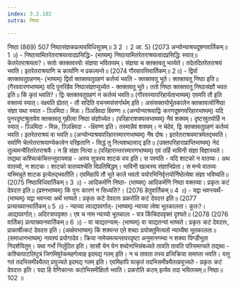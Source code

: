 ```yaml
---
index: 3.2.102
sutra: निष्ठा

---
```

निष्ठा (869) 507 निष्ठासंज्ञकप्रत्ययविधिसूत्रम्॥ 3 2 । 2 आ. 5) (2073 अन्योन्याश्रयदूषणवार्तिकम्॥ 1 ॥) - निष्ठायामितरेतराश्रयत्वादप्रसिद्धिः- (भाष्यम्) निष्ठायामितरेतराश्रयत्वादप्रसिद्धिः स्यात्॥ केतरेतराश्रयता?। सतोः क्तक्तवत्त्वोः संज्ञया भवितव्यम्। संज्ञया च क्तक्तवतू भाव्येते। तदेतदितरेतराश्रयं भवति। इतरेतराश्रयाणि च कार्याणि न प्रकल्पन्ते॥ (2074 गौरवापत्तिवार्तिकम्॥ 2॥) - द्विर्वा क्तक्तवतुग्रहणम्- (भाष्यम्) द्विर्वा क्तक्तवतुग्रहणं कर्तव्यं भवति - क्तक्तवतू भूते। क्तक्तवतू निष्ठा इति॥ (गैरववारणभाष्यम्) यदि पुनरिहैव निष्ठासंज्ञाप्युच्येत - क्तक्तवतू भूते। ततो निष्ठा क्तक्तवतू निष्ठासंज्ञौ भवत इति॥ किं कृतं भवति?। द्विः क्तक्तवतुग्रहणं न कर्तव्यं भवति॥ (गौरवस्यापरिहार्यताभाष्यम्) एवमपि तौ इति वक्तव्यं स्यात्। वक्ष्यति ह्येतत् -  तौ सदिति वचनमसंसर्गार्थम् इति। असंसक्तयोर्भूतकालेन क्तक्तवत्वोर्निष्ठा संज्ञा यथा स्यात - ञ्ञिमिदा। मिन्नः। ञ्ञिक्ष्विदा क्ष्विण्णः॥ (अन्योन्याश्रयाद्विः करणदूषणपरिहारभाष्यम्) यदि पुनरदृष्टश्रुतावेव क्तक्तवतू गृहीत्वा निष्ठा संज्ञोच्येत। (परिहाराशक्यत्वभाष्यम्) नैवं शक्यम्। दृष्टस्रुतयोर्हि न स्यात् - ञ्ञिमिदा - मिन्नः, ञ्ञिक्ष्विदा - -क्ष्विण्ण इति। तस्मान्नैवं शक्यम्। न चेदेवं, द्विः क्तक्तवतुग्रहणं कर्तव्यं भवति। इतरेतराश्रयं वा भवति॥ (अन्योन्याश्रयपरिहारस्मारणभाष्यम्) नैष दोषः। इतरेतराश्रयमात्रमेतद्भवति। सर्वाणि चेतरेतराश्रयाण्येकत्वेन परिहृतानि -  सिद्धं तु नित्यशब्दत्वाद् इति॥ (उक्तपरिहाराप्राप्तिभाष्यम्) नेदं तुल्यमन्यैरितरेतराश्रयैः। न हि संज्ञा नित्या॥ (परिहारान्तरस्मारणभाष्यम्) एवं तर्हि भाविनी संज्ञा विज्ञास्यते। तद्यथा कश्चित्कंचित्तन्तुवायमाह - अस्य सूत्रस्य शाटकं वय इति। स पश्यति - यदि शाटको न वातव्यः। अथ वातव्यो, न शाटकः। शाटको वातव्यश्चेति विप्रतिषिद्धम्। भाविनी खल्वस्य संज्ञाभिप्रेता। स मन्ये वातव्यः यस्मिन्नुते शाटक इत्येतद्भवतीति। एवमिहापि तौ भूते काले भवतो ययोरभिनिर्वृत्तयोर्निष्ठेत्येषा संज्ञा भविष्यति॥ (2075 निष्ठाविधिवार्तिकम्॥ 3 ॥) - आदिकर्मणि निष्ठा- (भाष्यम्) आदिकर्मणि निष्ठा वक्तव्या। प्रकृतः कटं देवदत्त इति॥ (प्रश्नभाष्यम्) किं पुनः कारणं न सिध्यति?। (2076 हेतुवार्तिकम्॥ 4 ॥) - यद्वा भवन्त्यर्थे- (भाष्यम्) यद्वा भवन्त्या अर्थे भाष्यते। प्रकृतः कटे देवदत्तः प्रकरोति कटं देवदत्त इति॥ (2077 प्रत्याख्यानवार्तिकम्॥ 5 ॥) - न्याय्या त्वाद्यपवर्गात्- (भाष्यम्) न्याय्या त्वेषा भूतकालता। कुतः?। आद्यपवर्गात्। अदिरत्रापवृक्तः। एष च नाम न्याय्यो भूतकालः - यत्र किंचिदपवृक्तं दृश्यते॥ (2078 (2076 वार्तिक) प्रत्याख्यानवार्तिकम्॥ 6 ॥) - वा चाद्यतन्याम्- (भाष्यम्) वा चाद्यतन्यां भाष्यते। प्रकृतः कटं देवदत्तः, प्राकार्षीत्कटं देवदत्त इति। (आक्षेपभाष्यम्) किं शक्यन्त एते शब्दाः प्रयोक्तुमित्यतो न्याय्यैषा भूतकालता॥ (समाधानभाष्यम्) नावश्यं प्रयोगादेव। क्रिया नामेयमत्यन्तापरदृष्टा अनुमानगम्या न शक्या पिण्डीभूता निदर्शयितुम्। यथा गर्भो निर्लुठित इति। सासौ येन येन शब्देनाभिसंबध्यते तावति तावति परिसमाप्यते तद्यथा - कश्चित्पाटलिपुत्रं जिगमिषुरेकमहर्गत्वाह इदमद्य गतम् इति। न च तावता तस्य व्रजिक्रिया समाप्ता भवति। यत्तु गतं तदभिसमीक्ष्यैतत् प्रयुज्यते इदमद्य गतम् इति। एवमिहापि यत्कृतं तदभिसमीक्ष्यैतत्प्रयुज्यते - प्रकृतः कटं देवदत्तः इति। यदा हि वेणिकान्तः कटोभिसमीक्षितो भवति। प्रकरोति कटम् इत्येव तदा भवितव्यम्॥ निष्ठा॥ 102 ॥